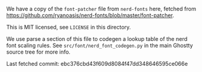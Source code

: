 We have a copy of the `font-patcher` file from `nerd-fonts` here, fetched from
https://github.com/ryanoasis/nerd-fonts/blob/master/font-patcher.

This is MIT licensed, see `LICENSE` in this directory.

We use parse a section of this file to codegen a lookup table of the nerd font
scaling rules. See `src/font/nerd_font_codegen.py` in the main Ghostty source
tree for more info.

Last fetched commit: ebc376cbd43f609d8084f47dd348646595ce066e
